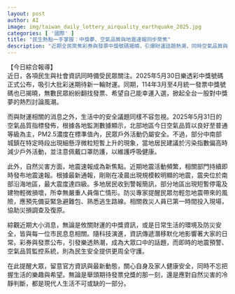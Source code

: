 ```yaml
---
layout: post
author: AI
image: img/taiwan_daily_lottery_airquality_earthquake_2025.jpg
categories: [ '國際' ]
title: "民生熱點一手掌握：中獎夢、空氣品質與地震速報同步聚焦"
description: "近期全民聚焦彩券與發票中獎號碼揭曉，引爆財運話題熱潮，同時空氣品質與地震速報也是關注焦點，從生活環境到防災安全，官方即時資訊守護每一位市民的日常與健康。"
---
```

【今日綜合報導】  
近日，各項民生與社會資訊同時備受民眾關注。2025年5月30日樂透彩中獎號碼正式公布，吸引大批彩迷期待新一輪財運。同期，114年3月至4月統一發票中獎號碼也已揭曉，無數民眾紛紛翻找發票、希望自己能幸運入選，掀起全台一股對中獎夢的熱烈討論風潮。

而與財運相關的消息之外，生活中的安全議題同樣不容忽視。2025年5月31日的空氣品質指標發佈，根據各地監測數據顯示，北部地區今日空氣品質以良好至普通等級為主，PM2.5濃度在標準值內，民眾戶外活動仍屬安全。不過，部分中南部城鎮在特定時段出現細懸浮微粒短暫上升的現象，當地居民建議於污染指數偏高時減少戶外活動，並注意佩戴口罩防護，以維護呼吸健康。

此外，自然災害方面，地震速報成為新焦點。近期地震活動頻繁，相關部門持續即時發布地震速報。根據最新通報，剛剛在凌晨出現規模較明顯的地震，震央位於南部沿海地區，最大震度達四級。多地居民收到警報簡訊，部分地區出現短暫停電及建物輕微損壞，所幸無嚴重人員傷亡情形。防災專家提醒民眾勿輕忽地震帶來的風險，應預先備妥緊急避難包、熟悉逃生路線。相關救災人員已第一時間投入現場，協助災損調查及復原。

綜觀近期大小消息，無論是攸關財運的中獎資訊，或是日常生活的環境及防災安全，皆與每一位市民息息相關。隨科技演進，資訊傳遞潛移默化地影響著大家的日常。彩券與發票公布，引發樂透熱潮，成為大眾口中的話題，而即時的地震預警、空氣品質監控系統，則為民生安全提供更周全守護。

在此提醒大眾，留意官方資訊與最新動態，關心自身及家人健康安全，同時不忘把握生活的樂趣與希望。無論是舉頭期待發票兌獎的那一刻，還是應對自然災害的冷靜判斷，都是現代人生活不可或缺的一部分。